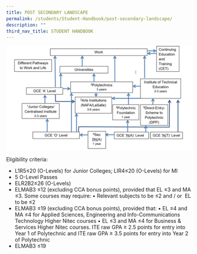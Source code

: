 ```yaml
---
title: POST SECONDARY LANDSCAPE
permalink: /students/Student-Handbook/post-secondary-landscape/
description: ""
third_nav_title: STUDENT HANDBOOK
---
```



![](/images/landscape.jpg)

Eligibility criteria:

*   L1R5≤20 (O-Levels) for Junior Colleges; LIR4≤20 (O-Levels) for MI
*   5 O-Level Passes
*   ELR2B2≤26 (O-Levels)
*   ELMAB3 ≤12 (excluding CCA bonus points), provided that EL ≤3 and MA ≤3. Some courses may require: • Relevant subjects to be ≤2 and / or  EL to be ≤2
*   ELMAB3 ≤19 (excluding CCA bonus points), provided that: • EL ≤4 and MA ≤4 for Applied Sciences, Engineering and Info-Communications Technology Higher Nitec courses • EL ≤3 and MA ≤4 for Business & Services Higher Nitec courses. ITE raw GPA ≥ 2.5 points for entry into Year 1 of Polytechnic and ITE raw GPA ≥ 3.5 points for entry into Year 2 of Polytechnic
*   ELMAB3 ≤19
